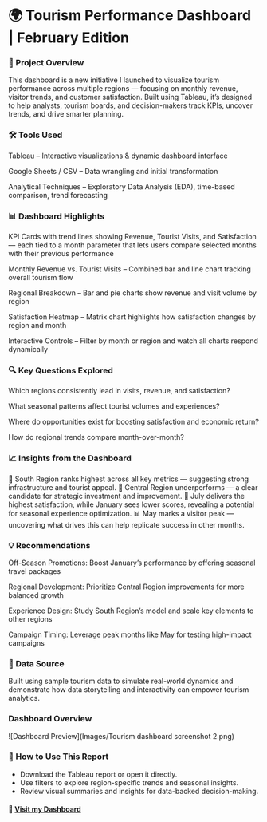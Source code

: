 # 🌍 Tourism Performance Dashboard | February Edition


### 📖 Project Overview
This dashboard is a new initiative I launched to visualize tourism performance across multiple regions — focusing on monthly revenue, visitor trends, and customer satisfaction. Built using Tableau, it’s designed to help analysts, tourism boards, and decision-makers track KPIs, uncover trends, and drive smarter planning.

### 🛠 Tools Used
Tableau – Interactive visualizations & dynamic dashboard interface

Google Sheets / CSV – Data wrangling and initial transformation

Analytical Techniques – Exploratory Data Analysis (EDA), time-based comparison, trend forecasting

### 📊 Dashboard Highlights
KPI Cards with trend lines showing Revenue, Tourist Visits, and Satisfaction — each tied to a month parameter that lets users compare selected months with their previous performance

Monthly Revenue vs. Tourist Visits – Combined bar and line chart tracking overall tourism flow

Regional Breakdown – Bar and pie charts show revenue and visit volume by region

Satisfaction Heatmap – Matrix chart highlights how satisfaction changes by region and month

Interactive Controls – Filter by month or region and watch all charts respond dynamically

### 🔍 Key Questions Explored
Which regions consistently lead in visits, revenue, and satisfaction?

What seasonal patterns affect tourist volumes and experiences?

Where do opportunities exist for boosting satisfaction and economic return?

How do regional trends compare month-over-month?

### 📈 Insights from the Dashboard
🌟 South Region ranks highest across all key metrics — suggesting strong infrastructure and tourist appeal.
🚧 Central Region underperforms — a clear candidate for strategic investment and improvement.
📅 July delivers the highest satisfaction, while January sees lower scores, revealing a potential for seasonal experience optimization.
📊 May marks a visitor peak — uncovering what drives this can help replicate success in other months.

### 💡 Recommendations
Off-Season Promotions: Boost January’s performance by offering seasonal travel packages

Regional Development: Prioritize Central Region improvements for more balanced growth

Experience Design: Study South Region’s model and scale key elements to other regions

Campaign Timing: Leverage peak months like May for testing high-impact campaigns

### 📂 Data Source
Built using sample tourism data to simulate real-world dynamics and demonstrate how data storytelling and interactivity can empower tourism analytics.

### Dashboard Overview

![Dashboard Preview](Images/Tourism dashboard screenshot 2.png)


### 📎 How to Use This Report
- Download the Tableau report or open it directly.
- Use filters to explore region-specific trends and seasonal insights.
- Review visual summaries and insights for data-backed decision-making.

#### 🔗 [Visit my Dashboard](https://public.tableau.com/app/profile/aminu.oluwarotimi/viz/Tourismanalytics/Dashboard1)

